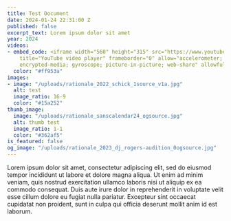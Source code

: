 ```yaml
---
title: Test Document
date: 2024-01-24 22:31:00 Z
published: false
excerpt_text: Lorem ipsum dolor sit amet
year: 2024
videos:
- embed_code: <iframe width="560" height="315" src="https://www.youtube.com/embed/1NKQ1o1HCoY?si=AcYRsA3Rg8E_cqrE"
    title="YouTube video player" frameborder="0" allow="accelerometer; autoplay; clipboard-write;
    encrypted-media; gyroscope; picture-in-picture; web-share" allowfullscreen></iframe>
  color: "#ff953a"
images:
- image: "/uploads/rationale_2022_schick_1source_v1a.jpg"
  alt: test
  image_ratio: 16-9
  color: "#15a252"
thumb_image:
  image: "/uploads/rationale_sanscalendar24_ogsource.jpg"
  alt: thumb test
  image_ratio: 1-1
  color: "#362af5"
is_featured: false
og_image: "/uploads/rationale_2023_dj_rogers-audition_0ogsource.jpg"
---
```


Lorem ipsum dolor sit amet, consectetur adipiscing elit, sed do eiusmod tempor incididunt ut labore et dolore magna aliqua. Ut enim ad minim veniam, quis nostrud exercitation ullamco laboris nisi ut aliquip ex ea commodo consequat. Duis aute irure dolor in reprehenderit in voluptate velit esse cillum dolore eu fugiat nulla pariatur. Excepteur sint occaecat cupidatat non proident, sunt in culpa qui officia deserunt mollit anim id est laborum.